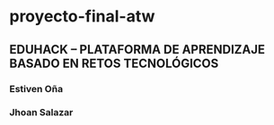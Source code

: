 ﻿# proyecto-final-atw

## EDUHACK – PLATAFORMA DE APRENDIZAJE BASADO EN RETOS TECNOLÓGICOS 

### Estiven Oña 
### Jhoan Salazar

